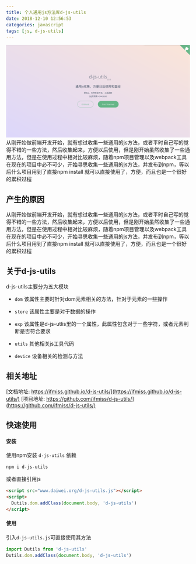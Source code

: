 ```yaml
---
title: 个人通用js方法库d-js-utils
date: 2018-12-10 12:56:53
categories: javascript
tags: [js, d-js-utils]
---
```


![d-js-utils](个人通用js方法库d-js-utils/bg.png)
从刚开始做前端开发开始，就有想过收集一些通用的js方法，或者平时自己写的觉得不错的一些方法，然后收集起来，方便以后使用，但是刚开始虽然收集了一些通用方法，但是在使用过程中相对比较麻烦，随着npm项目管理以及webpack工具在现在的项目中必不可少，开始寻思收集一些通用的js方法，并发布到npm，等以后什么项目用到了直接npm install 就可以直接使用了，方便，而且也是一个很好的累积过程
<!-- more -->
## 产生的原因
从刚开始做前端开发开始，就有想过收集一些通用的js方法，或者平时自己写的觉得不错的一些方法，然后收集起来，方便以后使用，但是刚开始虽然收集了一些通用方法，但是在使用过程中相对比较麻烦，随着npm项目管理以及webpack工具在现在的项目中必不可少，开始寻思收集一些通用的js方法，并发布到npm，等以后什么项目用到了直接npm install 就可以直接使用了，方便，而且也是一个很好的累积过程

## 关于d-js-utils
d-js-utils主要分为五大模块
- `dom`
  该属性主要时针对dom元素相关的方法，针对于元素的一些操作

- `store`
  该属性主要是对于数据的操作

- `exp`
  该属性是d-js-utlis里的一个属性，此属性包含对于一些字符，或者元素判断是否符合要求

- `utils`
  其他相关js工具代码

- `device`
  设备相关的检测与方法

## 相关地址
[文档地址: https://ifmiss.github.io/d-js-utils/](https://ifmiss.github.io/d-js-utils/)
[项目地址: https://github.com/ifmiss/d-js-utils/](https://github.com/ifmiss/d-js-utils/)

## 快速使用
#### 安装
使用npm安装 `d-js-utils` 依赖
```bash
npm i d-js-utils
```

或者直接引用js
```html
<script src="www.daiwei.org/d-js-utils.js"></script>
<script>
  Dutils.dom.addClass(document.body, 'd-js-utils')
</script>
```

#### 使用
引入`d-js-utils.js`可直接使用其方法
```js
import Dutils from 'd-js-utils'
Dutils.dom.addClass(document.body, 'd-js-utils')
```
